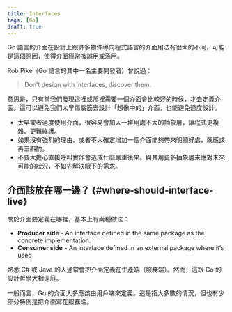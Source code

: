 ```yaml
---
title: Interfaces
tags: [Go]
draft: true
---
```


Go 語言的介面在設計上跟許多物件導向程式語言的介面用法有很大的不同，可能是這個原因，使得介面經常被誤用或濫用。

Rob Pike（Go 語言的其中一名主要開發者）曾說過：

> Don’t design with interfaces, discover them.

意思是，只有當我們發現這裡或那裡需要一個介面會比較好的時候，才去定義介面。這可以避免我們太早傷腦筋去設計「想像中的」介面，也能避免過度設計。

- 太早或者過度使用介面，很容易會加入一堆用處不大的抽象層，讓程式更複雜、更難維護。
- 如果沒有強烈的理由、或者不大確定增加一個介面能夠帶來明顯好處，就應該再三斟酌。
- 不要太擔心直接呼叫實作會造成什麼嚴重後果。與其用更多抽象層來應對未來可能的狀況，不如先解決眼下的需求。

## 介面該放在哪一邊？ {#where-should-interface-live}

關於介面要定義在哪裡，基本上有兩種做法：

- **Producer side** - An interface defined in the same package as the concrete implementation.
- **Consumer side** - An interface defined in an external package where it’s used

熟悉 C# 或 Java 的人通常會把介面定義在生產端（服務端）。然而，這跟 Go 的設計哲學大相逕庭。

一般而言，Go 的介面大多應該由用戶端來定義。這是指大多數的情況，但也有少部分特例是把介面寫在服務端。



